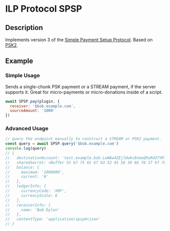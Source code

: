 # ILP Protocol SPSP

## Description

Implements version 3 of the [Simple Payment Setup Protocol](https://github.com/interledger/rfcs/pull/367).
Based on [PSK2](https://github.com/emschwartz/ilp-protocol-psk2).

## Example

### Simple Usage

Sends a single-chunk PSK payment or a STREAM payment, if the server supports
it. Great for micro-payments or micro-donations inside of a script.

```js
await SPSP.pay(plugin, {
  receiver: '$bob.example.com',
  sourceAmount: '1000'
})
```

### Advanced Usage

```js
// query the endpoint manually to construct a STREAM or PSK2 payment.
const query = await SPSP.query('$bob.example.com')
console.log(query)
// {
//   destinationAccount: 'test.example.bob.LwNAw4ZEjlOwkc8xmaQRaRd37YRl8sixSCBPgEEqo8I',
//   sharedSecret: <Buffer 55 67 75 65 67 63 52 45 58 36 66 78 37 6f 70 56 ...>,
//   balance: {
//     maximum: '1000000',
//     current: '0'
//   },
//   ledgerInfo: {
//     currencyCode: 'XRP',
//     currencyScale: 6
//   },
//   receiverInfo: {
//     name: 'Bob Dylan'
//   },
//   contentType: 'application/spsp4+json'
// }
```
